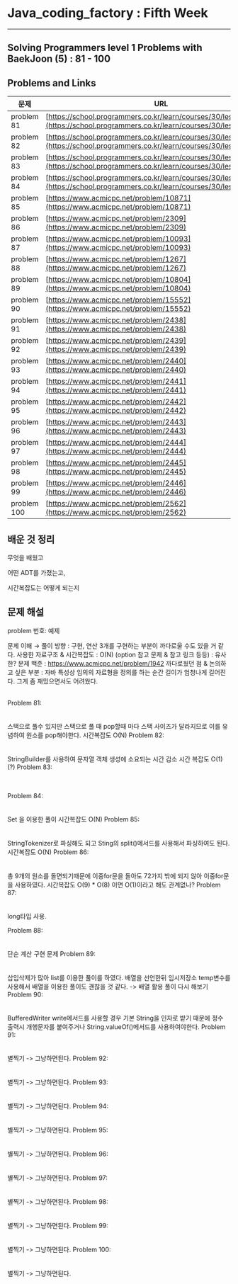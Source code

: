 

# Java_coding_factory : Fifth Week

---

## Solving Programmers level 1 Problems with BaekJoon (5) : 81 - 100
## Problems and Links

| 문제 | URL |
| --- | --- |
| problem 81 | [https://school.programmers.co.kr/learn/courses/30/lessons/12906](https://school.programmers.co.kr/learn/courses/30/lessons/12906) |
| problem 82 | [https://school.programmers.co.kr/learn/courses/30/lessons/12903](https://school.programmers.co.kr/learn/courses/30/lessons/12903) |
| problem 83 | [https://school.programmers.co.kr/learn/courses/30/lessons/12901](https://school.programmers.co.kr/learn/courses/30/lessons/12901) |
| problem 84 | [https://school.programmers.co.kr/learn/courses/30/lessons/1845](https://school.programmers.co.kr/learn/courses/30/lessons/1845) |
| problem 85 | [https://www.acmicpc.net/problem/10871](https://www.acmicpc.net/problem/10871) |
| problem 86 | [https://www.acmicpc.net/problem/2309](https://www.acmicpc.net/problem/2309)   | 
| problem 87 | [https://www.acmicpc.net/problem/10093](https://www.acmicpc.net/problem/10093) |
| problem 88 | [https://www.acmicpc.net/problem/1267](https://www.acmicpc.net/problem/1267) |
| problem 89 | [https://www.acmicpc.net/problem/10804](https://www.acmicpc.net/problem/10804) |
| problem 90 | [https://www.acmicpc.net/problem/15552](https://www.acmicpc.net/problem/15552) |
| problem 91 | [https://www.acmicpc.net/problem/2438](https://www.acmicpc.net/problem/2438) |
| problem 92 | [https://www.acmicpc.net/problem/2439](https://www.acmicpc.net/problem/2439) |
| problem 93 | [https://www.acmicpc.net/problem/2440](https://www.acmicpc.net/problem/2440) |
| problem 94 | [https://www.acmicpc.net/problem/2441](https://www.acmicpc.net/problem/2441) |
| problem 95 | [https://www.acmicpc.net/problem/2442](https://www.acmicpc.net/problem/2442) |
| problem 96 | [https://www.acmicpc.net/problem/2443](https://www.acmicpc.net/problem/2443) |
| problem 97 | [https://www.acmicpc.net/problem/2444](https://www.acmicpc.net/problem/2444) |
| problem 98 | [https://www.acmicpc.net/problem/2445](https://www.acmicpc.net/problem/2445) |
| problem 99 | [https://www.acmicpc.net/problem/2446](https://www.acmicpc.net/problem/2446) |
| problem 100 | [https://www.acmicpc.net/problem/2562](https://www.acmicpc.net/problem/2562) |



## 배운 것 정리 
  

무엇을 배웠고 <br/>

어떤 ADT를 가졌는고, <br/>

시간복잡도는 어떻게 되는지 
<br/>


## 문제 해설
 problem 번호: 예제

문제 이해 → 풀이 방향 : 구현, 연산 3개를 구현하는 부분이 까다로울 수도 있을 거 같다.
사용한 자료구조 & 시간복잡도 : O(N)
(option 참고 문제 & 참고 링크 등등) : 유사한? 문제 백준 : https://www.acmicpc.net/problem/1942
까다로웠던 점 & 논의하고 싶은 부분 : 자바 특성상 임의의 자료형을 정의를 하는 순간 길이가 엄청나게 길어진다. 그게 좀 재밌으면서도 어려웠다.
<br/>
<br/>

Problem 81: <br> <br> <br>
스택으로 풀수 있지만 스택으로 풀 때 pop할때 마다 스택 사이즈가 달라지므로 이를 유념하여 원소를 pop해야한다.
시간복잡도 O(N)
Problem 82: <br> <br> <br>
StringBuilder를 사용하여 문자열 객체 생성에 소요되는 시간 감소 시간 복잡도 O(1) (?)
Problem 83: <br> <br> <br>

Problem 84: <br> <br> <br>
Set 을 이용한 풀이 
시간복잡도 O(N)
Problem 85: <br> <br> <br>
StringTokenizer로 파싱해도 되고
Sting의 split()메서드를 사용해서 파싱하여도 된다.
시간복잡도 O(N)
Problem 86: <br> <br> <br>
총 9개의 원소를 돌면되기때문에 이중for문을 돌아도 72가지 밖에 되지 않아 이중for문을 사용하였다.
시간복잡도 O(9) * O(8) 이면 O(1)이라고 해도 관계없나?
Problem 87: <br> <br> <br>
long타입 사용. 

Problem 88: <br> <br> <br>
단순 계산 구현 문제 
Problem 89: <br> <br> <br>
삽입삭제가 많아 list를 이용한 풀이를 하였다. 
배열을 선언한뒤 임시저장소 temp변수를 사용해서 배열을 이용한 풀이도 괜찮을 것 같다. -> 배열 활용 풀이 다시 해보기 
Problem 90: <br> <br> <br>
BufferedWriter write메서드를 사용할 경우 기본 String을 인자로 받기 때문에 정수 출력시 개행문자를 붙여주거나 String.valueOf()메서드를 사용하여야한다. 
Problem 91: <br> <br> <br>
별찍기 -> 그냥하면된다.
Problem 92: <br> <br> <br>
별찍기 -> 그냥하면된다.
Problem 93: <br> <br> <br>
별찍기 -> 그냥하면된다.
Problem 94: <br> <br> <br>
별찍기 -> 그냥하면된다.
Problem 95: <br> <br> <br>
별찍기 -> 그냥하면된다.
Problem 96: <br> <br> <br>
별찍기 -> 그냥하면된다.
Problem 97: <br> <br> <br>
별찍기 -> 그냥하면된다.
Problem 98: <br> <br> <br>
별찍기 -> 그냥하면된다.
Problem 99: <br> <br> <br>
별찍기 -> 그냥하면된다.
Problem 100: <br> <br> <br>
별찍기 -> 그냥하면된다.

 
